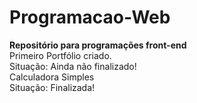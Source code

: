 # Programacao-Web
<b>Repositório para programações front-end</b>
<br>
Primeiro Portfólio criado.
<br>
Situação: Ainda não finalizado!
<br>
Calculadora Simples 
<br>
Situação: Finalizada!
